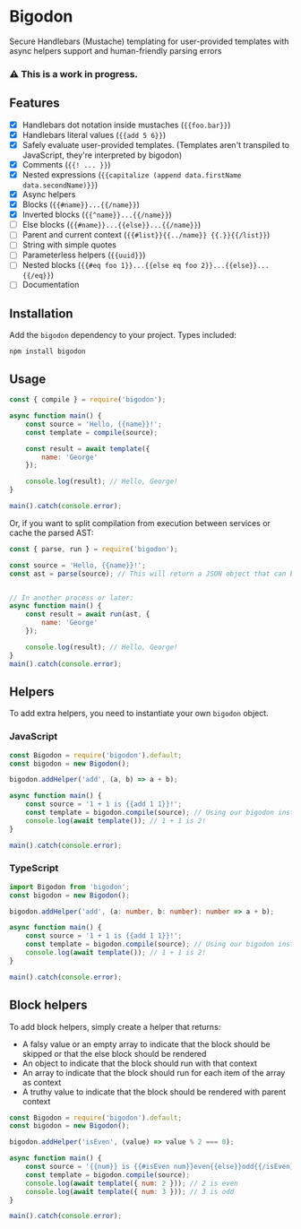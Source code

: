 # Bigodon
Secure Handlebars (Mustache) templating for user-provided templates with async helpers support and human-friendly parsing errors

### ⚠️ This is a work in progress.

## Features
- [x] Handlebars dot notation inside mustaches (`{{foo.bar}}`)
- [x] Handlebars literal values (`{{add 5 6}}`)
- [x] Safely evaluate user-provided templates. (Templates aren't transpiled to JavaScript, they're interpreted by bigodon)
- [x] Comments (`{{! ... }}`)
- [x] Nested expressions (`{{capitalize (append data.firstName data.secondName)}}`)
- [x] Async helpers
- [x] Blocks (`{{#name}}...{{/name}}`)
- [x] Inverted blocks (`{{^name}}...{{/name}}`)
- [ ] Else blocks (`{{#name}}...{{else}}...{{/name}}`)
- [ ] Parent and current context (`{{#list}}{{../name}} {{.}}{{/list}}`)
- [ ] String with simple quotes
- [ ] Parameterless helpers (`{{uuid}}`)
- [ ] Nested blocks (`{{#eq foo 1}}...{{else eq foo 2}}...{{else}}...{{/eq}}`)
- [ ] Documentation

## Installation

Add the `bigodon` dependency to your project. Types included:
```shell
npm install bigodon
```

## Usage

```javascript
const { compile } = require('bigodon');

async function main() {
    const source = 'Hello, {{name}}!';
    const template = compile(source);

    const result = await template({
        name: 'George'
    });

    console.log(result); // Hello, George!
}

main().catch(console.error);
```

Or, if you want to split compilation from execution between services or cache the parsed AST:
```javascript
const { parse, run } = require('bigodon');

const source = 'Hello, {{name}}!';
const ast = parse(source); // This will return a JSON object that can be persisted for later usage


// In another process or later:
async function main() {
    const result = await run(ast, {
        name: 'George'
    });

    console.log(result); // Hello, George!
}
main().catch(console.error);
```

## Helpers

To add extra helpers, you need to instantiate your own `bigodon` object.

### JavaScript

```javascript
const Bigodon = require('bigodon').default;
const bigodon = new Bigodon();

bigodon.addHelper('add', (a, b) => a + b);

async function main() {
    const source = '1 + 1 is {{add 1 1}}!';
    const template = bigodon.compile(source); // Using our bigodon instance instead of the default compile
    console.log(await template()); // 1 + 1 is 2!
}

main().catch(console.error);
```

### TypeScript

```typescript
import Bigodon from 'bigodon';
const bigodon = new Bigodon();

bigodon.addHelper('add', (a: number, b: number): number => a + b);

async function main() {
    const source = '1 + 1 is {{add 1 1}}!';
    const template = bigodon.compile(source); // Using our bigodon instance instead of the default compile
    console.log(await template()); // 1 + 1 is 2!
}

main().catch(console.error);
```

## Block helpers

To add block helpers, simply create a helper that returns:
- A falsy value or an empty array to indicate that the block should be skipped or that the else block should be rendered
- An object to indicate that the block should run with that context
- An array to indicate that the block should run for each item of the array as context
- A truthy value to indicate that the block should be rendered with parent context

```javascript
const Bigodon = require('bigodon').default;
const bigodon = new Bigodon();

bigodon.addHelper('isEven', (value) => value % 2 === 0);

async function main() {
    const source = '{{num}} is {{#isEven num}}even{{else}}odd{{/isEven}}';
    const template = bigodon.compile(source);
    console.log(await template({ num: 2 })); // 2 is even
    console.log(await template({ num: 3 })); // 3 is odd
}

main().catch(console.error);
```
